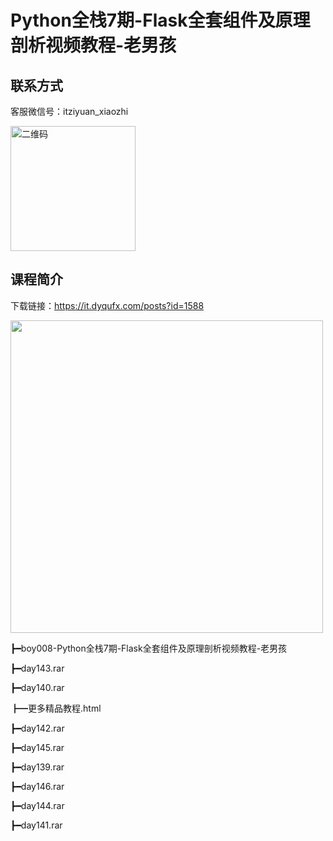 # Python全栈7期-Flask全套组件及原理剖析视频教程-老男孩

## 联系方式

客服微信号：itziyuan_xiaozhi

<img src="https://ziyuanyun.oss-cn-guangzhou.aliyuncs.com/common/20240614073449/666b82192834a.jpg" width="200" height="200" alt="二维码">

## 课程简介

下载链接：https://it.dyqufx.com/posts?id=1588

<img src="https://ziyuanyun.oss-cn-guangzhou.aliyuncs.com/yun/20240515183240/66448f48c7428.jpg" width="500" alt="">

  ┣━boy008-Python全栈7期-Flask全套组件及原理剖析视频教程-老男孩

 ┣━day143.rar

 ┣━day140.rar

 ┣━更多精品教程.html

 ┣━day142.rar

 ┣━day145.rar

 ┣━day139.rar

 ┣━day146.rar

 ┣━day144.rar

 ┣━day141.rar

  